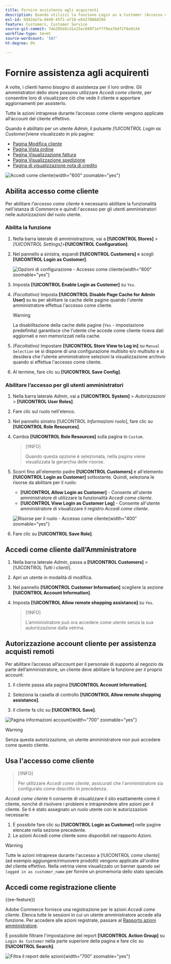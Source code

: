 ```yaml
---
title: Fornire assistenza agli acquirenti
description: Quando utilizzi la funzione Login as a Customer (Accesso come cliente), puoi vedere cosa vedono i clienti e apportare aggiornamenti per loro conto.
exl-id: 6842ae7a-6440-45f1-af18-e6427088d29d
feature: Customers, Customer Service
source-git-commit: 7de285d4cd1e25ec890f1efff9ea7bdf2f0a9144
workflow-type: tm+mt
source-wordcount: '587'
ht-degree: 0%

---
```


# Fornire assistenza agli acquirenti

A volte, i clienti hanno bisogno di assistenza per il loro ordine. Gli amministratori dello store possono utilizzare _Accedi come cliente_, per consentire loro di visualizzare ciò che vede il cliente e apportare aggiornamenti per assisterlo.

Tutte le azioni intraprese durante l’accesso come cliente vengono applicate all’account del cliente effettivo.

Quando è abilitato per un utente _Admin_, il pulsante _[!UICONTROL Login as Customer]_&#x200B;viene visualizzato in più pagine:

* [Pagina Modifica cliente](../customers/update-account.md)
* [Pagina Vista ordine](../stores-purchase/order-processing.md)
* [Pagina Visualizzazione fattura](../stores-purchase/invoices.md)
* [Pagina Visualizzazione spedizione](../stores-purchase/shipments.md)
* [Pagina di visualizzazione nota di credito](../stores-purchase/credit-memo-create.md)

![Accedi come cliente](assets/login-as-customer.png){width="600" zoomable="yes"}

## Abilita accesso come cliente

Per abilitare _l&#39;accesso come cliente_ è necessario abilitare la funzionalità nell&#39;istanza di Commerce e quindi l&#39;accesso per gli utenti amministratori nelle autorizzazioni del ruolo utente.

### Abilita la funzione

1. Nella barra laterale di amministrazione, vai a **[!UICONTROL Stores]** > _[!UICONTROL Settings]_>**[!UICONTROL Configuration]**.

1. Nel pannello a sinistra, espandi **[!UICONTROL Customers]** e scegli **[!UICONTROL Login as Customer]**.

   ![Opzioni di configurazione - Accesso come cliente](../configuration-reference/customers/assets/login-as-customer.png){width="600" zoomable="yes"}

1. Imposta **[!UICONTROL Enable Login as Customer]** su `Yes`.

1. _(Facoltativo)_ Imposta **[!UICONTROL Disable Page Cache for Admin User]** su `No` per abilitare la cache delle pagine quando l&#39;utente amministratore effettua l&#39;accesso come cliente.

   >[!WARNING]
   >
   > La disabilitazione della cache delle pagine (`Yes` - impostazione predefinita) garantisce che l&#39;utente che accede come cliente riceva dati aggiornati e non memorizzati nella cache.

1. _(Facoltativo)_ Impostare **[!UICONTROL Store View to Log in]** su `Manual Selection` se si dispone di una configurazione multisito e/o multisito e si desidera che l&#39;utente amministratore selezioni la visualizzazione archivio quando si effettua l&#39;accesso come cliente.

1. Al termine, fare clic su **[!UICONTROL Save Config]**.

### Abilitare l’accesso per gli utenti amministratori

1. Nella barra laterale _Admin_, vai a **[!UICONTROL System]** > _Autorizzazioni_ > **[!UICONTROL User Roles]**.

1. Fare clic sul ruolo nell&#39;elenco.

1. Nel pannello sinistro [!UICONTROL _Informazioni ruolo_], fare clic su **[!UICONTROL Role Resources]**.

1. Cambia **[!UICONTROL Role Resources]** sulla pagina in `Custom`.

   >[!INFO]
   >
   > Quando questa opzione è selezionata, nella pagina viene visualizzata la gerarchia delle risorse.

1. Scorri fino all&#39;elemento padre **[!UICONTROL Customers]** e all&#39;elemento **[!UICONTROL Login as Customer]** sottostante. Quindi, seleziona le risorse da abilitare per il ruolo:

   * **[!UICONTROL Allow Login as Customer]** - Consente all&#39;utente amministratore di utilizzare la funzionalità _Accedi come cliente_.
   * **[!UICONTROL View Login as Customer Log]** - Consente all&#39;utente amministratore di visualizzare il registro _Accedi come cliente_.

   ![Risorse per il ruolo - Accesso come cliente](assets/customers-login-as-customer-role-resources.png){width="400" zoomable="yes"}

1. Fare clic su **[!UICONTROL Save Role]**.

## Accedi come cliente dall’Amministratore

1. Nella barra laterale _Admin_, passa a **[!UICONTROL Customers]** > [!UICONTROL _Tutti i clienti_].

1. Apri un utente in modalità di modifica.

1. Nel pannello **[!UICONTROL Customer Information]** scegliere la sezione **[!UICONTROL Account Information]**.

1. Imposta **[!UICONTROL Allow remote shopping assistance]** su `Yes`.

   >[!INFO]
   >
   >L’amministratore può ora accedere come utente senza la sua autorizzazione dalla vetrina.

## Autorizzazione account cliente per assistenza acquisti remoti

Per abilitare l’accesso all’account per il personale di supporto al negozio da parte dell’amministratore, un cliente deve abilitare la funzione per il proprio account:

1. Il cliente passa alla pagina **[!UICONTROL Account Information]**.

1. Seleziona la casella di controllo **[!UICONTROL Allow remote shopping assistance]**.

1. Il cliente fa clic su **[!UICONTROL Save]**.

![Pagina informazioni account](assets/permission.png){width="700" zoomable="yes"}

>[!WARNING]
>
>Senza questa autorizzazione, un utente amministratore non può accedere come questo cliente.

## Usa l&#39;accesso come cliente

>[!INFO]
>
>Per utilizzare _Accedi come cliente_, assicurati che l&#39;amministratore sia configurato come descritto in precedenza.

_Accedi come cliente_ ti consente di visualizzare il sito esattamente come il cliente, nonché di risolvere i problemi e intraprendere altre azioni per il cliente. Se ti è stato assegnato un ruolo utente con le autorizzazioni necessarie:

1. È possibile fare clic su **[!UICONTROL Login as Customer]** nelle pagine elencate nella sezione precedente.
1. Le azioni Accedi come cliente sono disponibili nel rapporto Azioni.

>[!WARNING]
>
>Tutte le azioni intraprese durante l&#39;accesso a [!UICONTROL _come cliente_] (ad esempio aggiungere/rimuovere prodotti) vengono applicate all&#39;ordine del cliente effettivo. Nella vetrina viene visualizzato un banner quando sei `logged in as customer_name` per fornire un promemoria dello stato speciale.

## Accedi come registrazione cliente

{{ee-feature}}

Adobe Commerce fornisce una registrazione per le azioni _Accedi come cliente_. Elenca tutte le sessioni in cui un utente amministratore accede alla funzione. Per accedere alle azioni registrate, passare al [Rapporto azioni amministratore](../systems/action-log-report.md).

È possibile filtrare l&#39;impostazione del report **[!UICONTROL Action Group]** su `Login As Customer` nella parte superiore della pagina e fare clic su **[!UICONTROL Search]**.

![Filtra il report delle azioni](assets/customers-login-as-customer-log-filter.png){width="700" zoomable="yes"}
